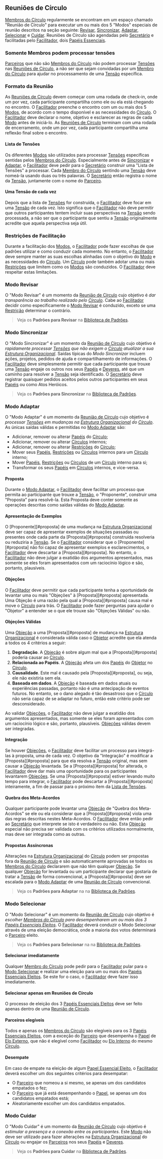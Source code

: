 ## Reuniões de Círculo

[Membros do Círculo][membros-do-circulo] regularmente se encontram em um espaço chamado "Reunião de Círculo" para executar um ou mais dos 5 "Modos" especiais de reunião descritos na seção seguinte: [Revisar][modo-revisar], [Sincronizar][modo-sincronizar], [Adaptar][modo-adaptar], [Selecionar][modo-selecionar] e [Cuidar][modo-cuidar]. Reuniões de Círculo são agendadas pelo [Secretário][secretario] e facilitadas pelo [Facilitador][facilitador], dois [Papéis Essenciais][papeis-essenciais].

### Somente Membros podem processar tensões

[Parceiros][parceiros] que não são [Membros do Círculo][membros-do-circulo] não podem processar [Tensões][tensoes] nas [Reuniões de Círculo][reunioes-de-circulo], a não ser que sejam convidadas por um [Membro do Círculo][membros-do-circulo] para ajudar no processamento de uma [Tensão][tensoes] específica.

### Formato da Reunião

As [Reuniões de Círculo][reunioes-de-circulo] devem começar com uma rodada de check-in, onde um por vez, cada participante compartilha como ele ou ela está chegando no encontro. O [Facilitador][facilitador] preenche o encontro com um ou mais dos 5 [Modos][reunioes-de-circulo], de acordo com o tempo disponível e as necessidades do [Círculo][circulos]. O [Facilitador][facilitador] deve declarar o nome, objetivo e esclarecer as regras de cada [Modo][reunioes-de-circulo] antes de iniciá-lo. As [Reuniões de Círculo][reunioes-de-circulo] terminam com uma rodada de encerramento, onde um por vez, cada participante compartilha uma reflexão final sobre o encontro.

#### Lista de Tensões

Os diferentes [Modos][reunioes-de-circulo] são utilizados para processar [Tensões][tensoes] específicas sentidas pelos [Membros do Círculo][membros-do-circulo]. Especialmente antes de [Sincronizar][modo-sincronizar] e [Adaptar][modo-adaptar], o [Facilitador][facilitador] deve pedir para o [Secretário][secretario] construir uma "Lista de Tensões" a processar. Cada [Membro do Círculo][membros-do-circulo] sentindo uma [Tensão][tensoes] deve nomeá-la usando duas ou três palavras. O [Secretário][secretario] então registra o nome da [Tensão][tensoes], juntamente com o nome do [Parceiro][parceiros].

#### Uma Tensão de cada vez

Depois que a lista de [Tensões][tensoes] for construída, o [Facilitador][facilitador] deve focar em uma [Tensão][tensoes] de cada vez. Isto significa que o [Facilitador][facilitador] não deve permitir que outros participantes tentem incluir suas perspectivas na [Tensão][tensoes] sendo processada, a não ser que o participante que sentiu a [Tensão][tensoes] originalmente acredite que aquela perspectiva seja útil.

### Restrições de Facilitação

Durante a facilitação dos [Modos][reunioes-de-circulo], o [Facilitador][facilitador] pode fazer escolhas de que padrões utilizar e como conduzir cada momento. No entanto, o [Facilitador][facilitador] deve sempre manter as suas escolhas alinhadas com o objetivo do [Modo][reunioes-de-circulo] e as necessidades do [Círculo][circulos]. Um [Círculo][circulos] pode também adotar uma ou mais [Restrições][restricoes] que limitem como os [Modos][reunioes-de-circulo] são conduzidos. O [Facilitador][facilitador] deve respeitar estas limitações.

### Modo Revisar

O "Modo Revisar" é um momento da [Reunião de Círculo][reunioes-de-circulo] cujo objetivo é *dar transparência ao trabalho realizado pelo [Círculo][circulos]*. Cabe ao [Facilitador][facilitador] decidir como especificamente o [Modo Revisar][modo-revisar] é conduzido, exceto se uma [Restrição][restricoes] determinar o contrário.

> Veja os **Padrões para Revisar** na [Biblioteca de Padrões][biblioteca].

### Modo Sincronizar

O "Modo Sincronizar" é um momento da [Reunião de Círculo][reunioes-de-circulo] cujo objetivo é *rapidamente processar [Tensões][tensoes] que não exigem o [Círculo][circulos] atualizar a sua [Estrutura Organizacional][estrutura-organizacional]*. Saídas típicas do _Modo Sincronizar_ incluem ações, projetos, pedidos de ajuda e compartilhamento de informações. O [Facilitador][facilitador] deve simplesmente permitir que cada participante que trouxe uma [Tensão][tensoes] engaje os outros nos seus [Papéis][papeis] e [Deveres][direitos-e-deveres], até que um caminho para resolver a [Tensão][tensoes] seja identificado. O [Secretário][secretario] deve registrar quaisquer pedidos aceitos pelos outros participantes em seus [Papéis][papeis] ou como Atos Heróicos.

> Veja os **Padrões para Sincronizar** na [Biblioteca de Padrões][biblioteca].

### Modo Adaptar

O "Modo Adaptar" é um momento da [Reunião de Círculo][reunioes-de-circulo] cujo objetivo é *processar [Tensões][tensoes] em mudanças na [Estrutura Organizacional][estrutura-organizacional] do [Círculo][circulos]*. As únicas saídas válidas e permitidas no [Modo Adaptar][modo-adaptar] são:

- Adicionar, remover ou alterar [Papéis][papeis] do [Círculo][circulos];
- Adicionar, remover ou alterar [Círculos][circulos] internos;
- Adicionar, remover ou alterar [Restrições][restricoes] do [Círculo][circulos];
- Mover seus [Papéis][papeis], [Restrições][restricoes] ou [Círculos][circulos] internos para um [Círculo][circulos] interno;
- Mover [Papéis][papeis], [Restrições][restricoes] ou [Círculos][circulos] de um [Círculo][circulos] interno para si;
- Transformar os seus [Papéis][papeis] em [Círculos][circulos] internos, e vice-versa.

#### Proposta

Durante o [Modo Adaptar][modo-adaptar], o [Facilitador][facilitador] deve facilitar um processo que permita ao participante que trouxe a [Tensão][tensoes], o "Proponente", construir uma "Proposta" para resolvê-la. Esta Proposta deve conter somente as operações descritas como saídas válidas do [Modo Adaptar][modo-adaptar].

#### Apresentação de Exemplos

O [Proponente][#proposta] de uma mudança na [Estrutura Organizacional][estrutura-organizacional] deve ser capaz de apresentar exemplos de situações passadas ou presentes onde cada parte da [Proposta][#proposta] construída resolveria ou reduziria a [Tensão][tensoes]. Se o [Facilitador][facilitador] considerar que o [Proponente][#proposta] não foi capaz de apresentar exemplos e esclarecimentos, o [Facilitador][facilitador] deve descartar a [Proposta][#proposta]. No entanto, o [Facilitador][facilitador] não deve julgar a exatidão dos argumentos apresentados, mas somente se eles foram apresentados com um raciocínio lógico e são, portanto, plausíveis.

#### Objeções

O [Facilitador][facilitador] deve permitir que cada participante tenha a oportunidade de levantar uma ou mais "Objeções" à [Proposta][#proposta] apresentada. Uma Objeção é uma razão pela qual a [Proposta][#proposta] causa mal e move o [Círculo][circulos] para trás. O [Facilitador][facilitador] pode fazer perguntas para ajudar o "Objetor" a entender se o que ele trouxe são "Objeções Válidas" ou não.

#### Objeções Válidas

Uma [Objeção][objecoes] a uma [Proposta][#proposta] de mudança na [Estrutura Organizacional][estrutura-organizacional] é considerada válida caso o [Objetor][objecoes] acredite que ela atenda a todos os 4 critérios a seguir:

1. **Degradação**. A [Objeção][objecoes] é sobre algum mal que a [Proposta][#proposta] poderia causar ao [Círculo][circulos].
2. **Relacionada ao Papéis**. A [Objeção][objecoes] afeta um dos [Papéis][papeis] do [Objetor][objecoes] no [Círculo][circulos].
3. **Causalidade**. Este mal é causado pela [Proposta][#proposta], ou seja, ele não existiria sem ela.
4. **Baseada em dados**. A [Objeção][objecoes] é baseada em dados atuais ou experiências passadas, portanto não é uma antecipação de eventos futuros. No entanto, se o dano alegado é tão desastroso que o [Círculo][circulos] não seria capaz de se adaptar no futuro, então este critério pode ser desconsiderado.

Ao validar [Objeções][objecoes], o [Facilitador][facilitador] não deve julgar a exatidão dos argumentos apresentados, mas somente se eles foram apresentados com um raciocínio lógico e são, portanto, plausíveis. [Objeções][objecoes] válidas devem ser integradas.

#### Integração

Se houver [Objeções][objecoes], o [Facilitador][facilitador] deve facilitar um processo para integrá-las à proposta, uma de cada vez. O objetivo da "Integração" é modificar a [Proposta][#proposta] para que ela resolva a [Tensão][tensoes] original, mas sem causar a [Objeção][objecoes] levantada. Se a [Proposta][#proposta] for alterada, o [Facilitador][facilitador] deve dar mais uma oportunidade para os participantes levantarem [Objeções][objecoes]. Se uma [Proposta][#proposta] estiver levando muito tempo para integrar, o [Facilitador][facilitador] pode descartar a [Proposta][#proposta] inteiramente, a fim de passar para o próximo item da [Lista de Tensões][lista-de-tensoes].

#### Quebra dos Meta-Acordos

Qualquer participante pode levantar uma [Objeção][objecoes] de "Quebra dos Meta-Acordos" se ele ou ela considerar que a [Proposta][#proposta] viola uma das regras descritas nestes Meta-Acordos. O [Facilitador][facilitador] deve então pedir ao [Secretário][secretario] que interprete se isto é verdadeiro ou não. Esta [Objeção][objecoes] especial não precisa ser validada com os critérios utilizados normalmente, mas deve ser integrada como as outras.

#### Propostas Assíncronas

Alterações na [Estrutura Organizacional][estrutura-organizacional] do [Círculo][circulos] podem ser propostas fora da [Reunião de Círculo][reunioes-de-circulo] e são automaticamente aprovadas se todos os [Membros do Círculo][membros-do-circulo] declararem que não têm qualquer [Objeção][objecoes]. Se qualquer [Objeção][objecoes] for levantada ou um participante declarar que gostaria de tratar a [Tensão][tensoes] de forma convencional, a [Proposta][#proposta] deve ser escalada para o [Modo Adaptar][modo-adaptar] de uma [Reunião de Círculo][reunioes-de-circulo] convencional.

> Veja os **Padrões para Adaptar** na na [Biblioteca de Padrões][biblioteca].

### Modo Selecionar

O "Modo Selecionar" é um momento da [Reunião de Círculo][reunioes-de-circulo] cujo objetivo é *escolher [Membros do Círculo][membros-do-circulo] para desempenharem um ou mais dos 3 [Papéis Essenciais Eleitos][papeis-essenciais-eleitos]*. O [Facilitador][facilitador] deverá conduzir o Modo Selecionar através de uma eleição democrática, onde a maioria dos votos determinará o [Parceiro][parceiros] eleito.

> Veja os **Padrões para Selecionar** na na [Biblioteca de Padrões][biblioteca].

#### Selecionar imediatamente

Qualquer [Membro do Círculo][membros-do-circulo] pode pedir para o [Facilitador][facilitador] pular para o [Modo Selecionar][modo-selecionar] e realizar uma eleição para um ou mais dos [Papéis Essenciais Eleitos][papeis-essenciais-eleitos]. Se este for o caso, o [Facilitador][facilitador] deve fazer isso imediatamente.

#### Selecionar apenas em Reuniões de Círculo

O processo de eleição dos 3 [Papéis Essenciais Eleitos][papeis-essenciais-eleitos] deve ser feito apenas dentro de uma [Reunião de Círculo][reunioes-de-circulo].

#### Parceiros elegíveis

Todos e apenas os [Membros do Círculo][membros-do-circulo] são elegíveis para os 3 [Papéis Essenciais Eleitos][papeis-essenciais-eleitos], com a exceção do [Parceiro][parceiros] que desempenha o [Papel][papeis] de [Elo Externo][elo-externo], que não é elegível como [Facilitador][facilitador] ou [Elo Interno][elo-interno] do mesmo [Círculo][circulos].

#### Desempate

Em caso de empate na eleição de algum [Papel Essencial Eleito][papeis-essenciais-eleitos], o [Facilitador][facilitador] deverá escolher um dos seguintes critérios para desempatar:

- O [Parceiro][parceiros] que nomeou a si mesmo, se apenas um dos candidatos empatados o fez;
- O [Parceiro][parceiros] que já está desempenhando o [Papel][papeis], se apenas um dos candidatos empatados está;
- Aleatoriamente escolher um dos candidatos empatados.

### Modo Cuidar

O "Modo Cuidar" é um momento da [Reunião de Círculo][reunioes-de-circulo] cujo objetivo é *estimular a presença e a conexão entre os participantes*. Este [Modo][reunioes-de-circulo] não deve ser utilizado para fazer alterações na [Estrutura Organizacional][modo-cuidar] do [Círculo][circulos] ou engajar os [Parceiros][parceiros] nos seus [Papéis][papeis] e [Deveres][direitos-e-deveres].

> Veja os **Padrões para Cuidar** na [Biblioteca de Padrões][biblioteca].

[biblioteca]: ../biblioteca/README.md

[reunioes-de-circulo]: #reunioes-de-circulo
[objecoes]: #objecoes
[proposta]: #proposta
[lista-de-tensoes]: #lista-de-tensoes
[modo-revisar]: #modo-revisar
[modo-sincronizar]: #modo-sincronizar
[modo-adaptar]: #modo-adaptar
[modo-selecionar]: #modo-selecionar
[modo-cuidar]: #modo-cuidar

[direitos-e-deveres]: direitos-e-deveres.md

[estrutura-organizacional]: estrutura-organizacional.md
[papeis]: estrutura-organizacional.md#papeis
[circulos]: estrutura-organizacional.md#circulos
[restricoes]: estrutura-organizacional.md#restricoes
[membros-do-circulo]: estrutura-organizacional.md#membros-do-circulo

[papeis-essenciais]: #papeis-essenciais.md
[papeis-essenciais-eleitos]: papeis-essenciais.md#papeis-essenciais-eleitos
[facilitador]: papeis-essenciais.md#facilitador
[secretario]: papeis-essenciais.md#secretario
[elo-externo]: papeis-essenciais.md#elo-externo
[elo-interno]: papeis-essenciais.md#elo-interno

[tensoes]: organizacao.md#tensoes
[parceiros]: organizacao.md#parceiros
